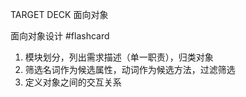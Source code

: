 TARGET DECK 面向对象


面向对象设计 #flashcard 
1. 模块划分，列出需求描述（单一职责），归类对象
2. 筛选名词作为候选属性，动词作为候选方法，过滤筛选
3. 定义对象之间的交互关系
<!--ID: 1661252655094-->
